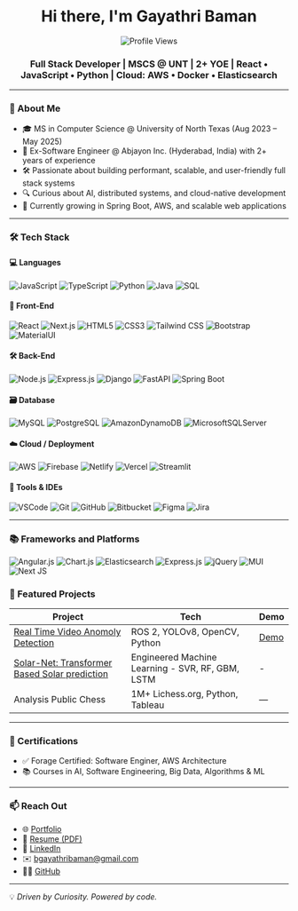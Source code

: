 <h1 align="center">Hi there, I'm Gayathri Baman</h1>
<p align="center">
  <img src="https://komarev.com/ghpvc/?username=BamanGayathri&label=Profile%20views&color=0e75b6&style=flat" alt="Profile Views" />
</p>
<h3 align="center">
  Full Stack Developer | MSCS @ UNT | 2+ YOE | React • JavaScript • Python | Cloud: AWS • Docker • Elasticsearch
</h3>

---

### 🚀 About Me

- 🎓 MS in Computer Science @ University of North Texas (Aug 2023 – May 2025)
- 💼 Ex-Software Engineer @ Abjayon Inc. (Hyderabad, India) with 2+ years of experience
- 🛠️ Passionate about building performant, scalable, and user-friendly full stack systems
- 🔍 Curious about AI, distributed systems, and cloud-native development
- 🌱 Currently growing in Spring Boot, AWS, and scalable web applications

---

### 🛠️ Tech Stack

#### 💻 Languages  
![JavaScript](https://img.shields.io/badge/JavaScript-F7DF1E?style=flat&logo=javascript&logoColor=black)
![TypeScript](https://img.shields.io/badge/TypeScript-3178C6?style=flat&logo=typescript&logoColor=white)
![Python](https://img.shields.io/badge/Python-3776AB?style=flat&logo=python&logoColor=white)
![Java](https://img.shields.io/badge/Java-ED8B00?style=flat&logo=java&logoColor=white)
![SQL](https://img.shields.io/badge/SQL-4479A1?style=flat&logo=mysql&logoColor=white)

#### 🧩 Front-End  
![React](https://img.shields.io/badge/React-20232A?style=flat&logo=react&logoColor=61DAFB)
![Next.js](https://img.shields.io/badge/Next.js-000000?style=flat&logo=nextdotjs&logoColor=white)
![HTML5](https://img.shields.io/badge/HTML5-E34F26?style=flat&logo=html5&logoColor=white)
![CSS3](https://img.shields.io/badge/CSS3-1572B6?style=flat&logo=css3&logoColor=white)
![Tailwind CSS](https://img.shields.io/badge/Tailwind_CSS-38B2AC?style=flat&logo=tailwind-css&logoColor=white)
![Bootstrap](https://img.shields.io/badge/Bootstrap-7952B3?style=flat&logo=bootstrap&logoColor=white)
![MaterialUI](https://img.shields.io/badge/Material%20UI-007FFF?style=for-the-badge&logo=mui&logoColor=white)

#### 🛠️ Back-End  
![Node.js](https://img.shields.io/badge/Node.js-339933?style=flat&logo=nodedotjs&logoColor=white)
![Express.js](https://img.shields.io/badge/Express.js-000000?style=flat&logo=express&logoColor=white)
![Django](https://img.shields.io/badge/Django-092E20?style=flat&logo=django&logoColor=white)
![FastAPI](https://img.shields.io/badge/FastAPI-009688?style=flat&logo=fastapi&logoColor=white)
![Spring Boot](https://img.shields.io/badge/Spring_Boot-6DB33F?style=flat&logo=springboot&logoColor=white)

#### 🗃️ Database  
![MySQL](https://img.shields.io/badge/MySQL-005C84?style=flat&logo=mysql&logoColor=white)
![PostgreSQL](https://img.shields.io/badge/PostgreSQL-4169E1?style=flat&logo=postgresql&logoColor=white)
![AmazonDynamoDB](https://img.shields.io/badge/Amazon%20DynamoDB-4053D6?style=for-the-badge&logo=Amazon%20DynamoDB&logoColor=white)
![MicrosoftSQLServer](https://img.shields.io/badge/Microsoft%20SQL%20Server-CC2927?style=for-the-badge&logo=microsoft%20sql%20server&logoColor=white)

#### ☁️ Cloud / Deployment  
![AWS](https://img.shields.io/badge/AWS-232F3E?style=flat&logo=amazonaws&logoColor=white)
![Firebase](https://img.shields.io/badge/Firebase-FFCA28?style=flat&logo=firebase&logoColor=black)
![Netlify](https://img.shields.io/badge/Netlify-00C7B7?style=flat&logo=netlify&logoColor=white)
![Vercel](https://img.shields.io/badge/Vercel-000000?style=flat&logo=vercel&logoColor=white)
![Streamlit](https://img.shields.io/badge/Streamlit-FF4B4B?style=flat&logo=streamlit&logoColor=white)

#### 🧰 Tools & IDEs  
![VSCode](https://img.shields.io/badge/VS_Code-007ACC?style=flat&logo=visual-studio-code&logoColor=white)
![Git](https://img.shields.io/badge/Git-F05032?style=flat&logo=git&logoColor=white)
![GitHub](https://img.shields.io/badge/GitHub-181717?style=flat&logo=github&logoColor=white)
![Bitbucket](https://img.shields.io/badge/Bitbucket-0052CC?style=flat&logo=bitbucket&logoColor=white)
![Figma](https://img.shields.io/badge/Figma-F24E1E?style=flat&logo=figma&logoColor=white)
![Jira](https://img.shields.io/badge/Jira-0052CC?style=for-the-badge&logo=Jira&logoColor=white)

---
### 📚 Frameworks and Platforms
![Angular.js](https://img.shields.io/badge/angular.js-%23E23237.svg?style=for-the-badge&logo=angularjs&logoColor=white)
![Chart.js](https://img.shields.io/badge/chart.js-F5788D.svg?style=for-the-badge&logo=chart.js&logoColor=white)
![Elasticsearch](https://img.shields.io/badge/elasticsearch-%230377CC.svg?style=for-the-badge&logo=elasticsearch&logoColor=white)
![Express.js](https://img.shields.io/badge/express.js-%23404d59.svg?style=for-the-badge&logo=express&logoColor=%2361DAFB)
![jQuery](https://img.shields.io/badge/jquery-%230769AD.svg?style=for-the-badge&logo=jquery&logoColor=white)
![MUI](https://img.shields.io/badge/MUI-%230081CB.svg?style=for-the-badge&logo=mui&logoColor=white)
![Next JS](https://img.shields.io/badge/Next-black?style=for-the-badge&logo=next.js&logoColor=white)

### 🌟 Featured Projects

| Project | Tech | Demo |
|--------|------|------|
| [Real Time Video Anomoly Detection](https://github.com/BamanGayathri/Real-Time-Video-Anomaly-Detection) | ROS 2, YOLOv8, OpenCV, Python| [Demo](https://drive.google.com/file/d/1vuJ7HEpXFULmdWSzAygJwXPG-kVcWIYq/view) |
| [Solar-Net: Transformer Based Solar prediction](https://github.com/BamanGayathri/Solar-Net) | Engineered Machine Learning - SVR, RF, GBM, LSTM | - |
| Analysis Public Chess | 1M+ Lichess.org, Python, Tableau | — |

---

### 🏅 Certifications

- ✅ Forage Certified: Software Enginer, AWS Architecture
- 📚 Courses in AI, Software Engineering, Big Data, Algorithms & ML

---

### 📫 Reach Out

- 🌐 [Portfolio](https://bamangayathri.github.io/GB-Portfolio/Downloads/GB-Portfolio/index.html)  
- 📄 [Resume (PDF)](https://github.com/BamanGayathri/BamanGayathri/blob/main/gayathribamanresume.pdf)  
- 💼 [LinkedIn](https://www.linkedin.com/in/gayathri-baman-435713169/)  
- ✉️ bgayathribaman@gmail.com 
- 🧑‍💻 [GitHub](https://github.com/BamanGayathri)


---

💡 *Driven by Curiosity. Powered by code.*
